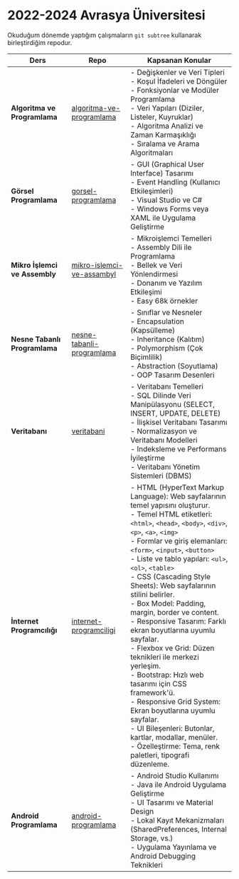 # 2022-2024 Avrasya Üniversitesi
Okuduğum dönemde yaptığım çalışmaların `git subtree` kullanarak birleştirdiğim repodur.

| **Ders**                     | **Repo**                                                                 | **Kapsanan Konular**                                                                                                                                                                     |
|------------------------------|--------------------------------------------------------------------------|------------------------------------------------------------------------------------------------------------------------------------------------------------------------------------------|
| **Algoritma ve Programlama**  | [algoritma-ve-programlama](algoritma-ve-programlama) | - Değişkenler ve Veri Tipleri<br>- Koşul İfadeleri ve Döngüler<br>- Fonksiyonlar ve Modüler Programlama<br>- Veri Yapıları (Diziler, Listeler, Kuyruklar)<br>- Algoritma Analizi ve Zaman Karmaşıklığı<br>- Sıralama ve Arama Algoritmaları |
| **Görsel Programlama**        | [gorsel-programlama](gorsel-programlama)  | - GUI (Graphical User Interface) Tasarımı<br>- Event Handling (Kullanıcı Etkileşimleri)<br>- Visual Studio ve C#<br>- Windows Forms veya XAML ile Uygulama Geliştirme                      |
| **Mikro İşlemci ve Assembly** | [mikro-islemci-ve-assambyl](mikro-islemci-ve-assambyl) | - Mikroişlemci Temelleri<br>- Assembly Dili ile Programlama<br>- Bellek ve Veri Yönlendirmesi<br>- Donanım ve Yazılım Etkileşimi<br>- Easy 68k örnekler                                    |
| **Nesne Tabanlı Programlama** | [nesne-tabanli-programlama](nesne-tabanli-programlama) | - Sınıflar ve Nesneler<br>- Encapsulation (Kapsülleme)<br>- Inheritance (Kalıtım)<br>- Polymorphism (Çok Biçimlilik)<br>- Abstraction (Soyutlama)<br>- OOP Tasarım Desenleri               |
| **Veritabanı**                | [veritabani](veritabani)       | - Veritabanı Temelleri<br>- SQL Dilinde Veri Manipülasyonu (SELECT, INSERT, UPDATE, DELETE)<br>- İlişkisel Veritabanı Tasarımı<br>- Normalizasyon ve Veritabanı Modelleri<br>- Indeksleme ve Performans İyileştirme<br>- Veritabanı Yönetim Sistemleri (DBMS) |
| **İnternet Programcılığı**    | [internet-programciligi](internet-programciligi) | - HTML (HyperText Markup Language): Web sayfalarının temel yapısını oluşturur.<br>- Temel HTML etiketleri: `<html>`, `<head>`, `<body>`, `<div>`, `<p>`, `<a>`, `<img>`<br>- Formlar ve giriş elemanları: `<form>`, `<input>`, `<button>`<br>- Liste ve tablo yapıları: `<ul>`, `<ol>`, `<table>`<br>- CSS (Cascading Style Sheets): Web sayfalarının stilini belirler.<br>- Box Model: Padding, margin, border ve content.<br>- Responsive Tasarım: Farklı ekran boyutlarına uyumlu sayfalar.<br>- Flexbox ve Grid: Düzen teknikleri ile merkezi yerleşim.<br>- Bootstrap: Hızlı web tasarımı için CSS framework'ü.<br>- Responsive Grid System: Ekran boyutlarına uyumlu sayfalar.<br>- UI Bileşenleri: Butonlar, kartlar, modallar, menüler.<br>- Özelleştirme: Tema, renk paletleri, tipografi düzenleme. |
| **Android Programlama**       | [android-programlama](android-programlama) | - Android Studio Kullanımı<br>- Java ile Android Uygulama Geliştirme<br>- UI Tasarımı ve Material Design<br>- Lokal Kayıt Mekanizmaları (SharedPreferences, Internal Storage, vs.)<br>- Uygulama Yayınlama ve Android Debugging Teknikleri |